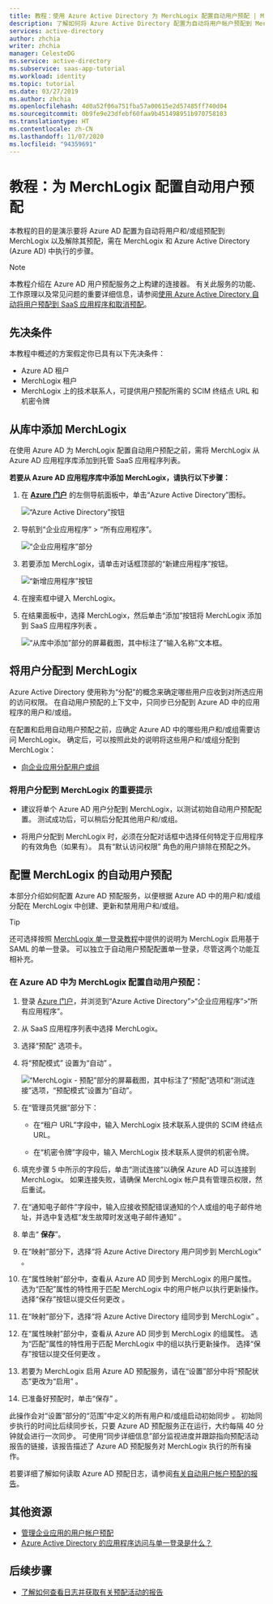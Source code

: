 ```yaml
---
title: 教程：使用 Azure Active Directory 为 MerchLogix 配置自动用户预配 | Microsoft Docs
description: 了解如何将 Azure Active Directory 配置为自动将用户帐户预配到 MerchLogix 和解除其预配。
services: active-directory
author: zhchia
writer: zhchia
manager: CelesteDG
ms.service: active-directory
ms.subservice: saas-app-tutorial
ms.workload: identity
ms.topic: tutorial
ms.date: 03/27/2019
ms.author: zhchia
ms.openlocfilehash: 4d0a52f06a751fba57a00615e2d57485ff740d04
ms.sourcegitcommit: 0b9fe9e23dfebf60faa9b451498951b970758103
ms.translationtype: HT
ms.contentlocale: zh-CN
ms.lasthandoff: 11/07/2020
ms.locfileid: "94359691"
---
```

# <a name="tutorial-configure-merchlogix-for-automatic-user-provisioning"></a>教程：为 MerchLogix 配置自动用户预配

本教程的目的是演示要将 Azure AD 配置为自动将用户和/或组预配到 MerchLogix 以及解除其预配，需在 MerchLogix 和 Azure Active Directory (Azure AD) 中执行的步骤。

> [!NOTE]
> 本教程介绍在 Azure AD 用户预配服务之上构建的连接器。 有关此服务的功能、工作原理以及常见问题的重要详细信息，请参阅[使用 Azure Active Directory 自动将用户预配到 SaaS 应用程序和取消预配](../app-provisioning/user-provisioning.md)。

## <a name="prerequisites"></a>先决条件

本教程中概述的方案假定你已具有以下先决条件：

* Azure AD 租户
* MerchLogix 租户
* MerchLogix 上的技术联系人，可提供用户预配所需的 SCIM 终结点 URL 和机密令牌

## <a name="adding-merchlogix-from-the-gallery"></a>从库中添加 MerchLogix

在使用 Azure AD 为 MerchLogix 配置自动用户预配之前，需将 MerchLogix 从 Azure AD 应用程序库添加到托管 SaaS 应用程序列表。

**若要从 Azure AD 应用程序库中添加 MerchLogix，请执行以下步骤：**

1. 在 **[Azure 门户](https://portal.azure.com)** 的左侧导航面板中，单击“Azure Active Directory”图标。 

    ![“Azure Active Directory”按钮][1]

2. 导航到“企业应用程序” > “所有应用程序”。

    ![“企业应用程序”部分][2]

3. 若要添加 MerchLogix，请单击对话框顶部的“新建应用程序”按钮。

    ![“新增应用程序”按钮][3]

4. 在搜索框中键入 MerchLogix。

5. 在结果面板中，选择 MerchLogix，然后单击“添加”按钮将 MerchLogix 添加到 SaaS 应用程序列表 。

    ![“从库中添加”部分的屏幕截图，其中标注了“输入名称”文本框。][4]

## <a name="assigning-users-to-merchlogix"></a>将用户分配到 MerchLogix

Azure Active Directory 使用称为“分配”的概念来确定哪些用户应收到对所选应用的访问权限。 在自动用户预配的上下文中，只同步已分配到 Azure AD 中的应用程序的用户和/或组。 

在配置和启用自动用户预配之前，应确定 Azure AD 中的哪些用户和/或组需要访问 MerchLogix。 确定后，可以按照此处的说明将这些用户和/或组分配到 MerchLogix：

* [向企业应用分配用户或组](../manage-apps/assign-user-or-group-access-portal.md)

### <a name="important-tips-for-assigning-users-to-merchlogix"></a>将用户分配到 MerchLogix 的重要提示

* 建议将单个 Azure AD 用户分配到 MerchLogix，以测试初始自动用户预配配置。 测试成功后，可以稍后分配其他用户和/或组。

* 将用户分配到 MerchLogix 时，必须在分配对话框中选择任何特定于应用程序的有效角色（如果有）。 具有“默认访问权限”  角色的用户排除在预配之外。

## <a name="configuring-automatic-user-provisioning-to-merchlogix"></a>配置 MerchLogix 的自动用户预配 

本部分介绍如何配置 Azure AD 预配服务，以便根据 Azure AD 中的用户和/或组分配在 MerchLogix 中创建、更新和禁用用户和/或组。

> [!TIP]
> 还可选择按照 [MerchLogix 单一登录教程](merchlogix-tutorial.md)中提供的说明为 MerchLogix 启用基于 SAML 的单一登录。 可以独立于自动用户预配配置单一登录，尽管这两个功能互相补充。

### <a name="to-configure-automatic-user-provisioning-for-merchlogix-in-azure-ad"></a>在 Azure AD 中为 MerchLogix 配置自动用户预配：

1. 登录 [Azure 门户](https://portal.azure.com)，并浏览到“Azure Active Directory”>“企业应用程序”>“所有应用程序”。

2. 从 SaaS 应用程序列表中选择 MerchLogix。

3. 选择“预配”  选项卡。

4. 将“预配模式”  设置为“自动”  。

    ![“MerchLogix - 预配”部分的屏幕截图，其中标注了“预配”选项和“测试连接”选项，“预配模式”设置为“自动”。](./media/merchlogix-provisioning-tutorial/Merchlogix1.png)

5. 在“管理员凭据”部分下：

    * 在“租户 URL”字段中，输入 MerchLogix 技术联系人提供的 SCIM 终结点 URL。

    * 在“机密令牌”字段中，输入 MerchLogix 技术联系人提供的机密令牌。

6. 填充步骤 5 中所示的字段后，单击“测试连接”以确保 Azure AD 可以连接到 MerchLogix。 如果连接失败，请确保 MerchLogix 帐户具有管理员权限，然后重试。

7. 在“通知电子邮件”字段中，输入应接收预配错误通知的个人或组的电子邮件地址，并选中复选框“发生故障时发送电子邮件通知”   。

8. 单击“ **保存**”。

9. 在“映射”部分下，选择“将 Azure Active Directory 用户同步到 MerchLogix” 。

10. 在“属性映射”部分中，查看从 Azure AD 同步到 MerchLogix 的用户属性。 选为“匹配”属性的特性用于匹配 MerchLogix 中的用户帐户以执行更新操作。 选择“保存”按钮以提交任何更改  。

11. 在“映射”部分下，选择“将 Azure Active Directory 组同步到 MerchLogix” 。

12. 在“属性映射”部分中，查看从 Azure AD 同步到 MerchLogix 的组属性。 选为“匹配”属性的特性用于匹配 MerchLogix 中的组以执行更新操作。 选择“保存”按钮以提交任何更改  。

13. 若要为 MerchLogix 启用 Azure AD 预配服务，请在“设置”部分中将“预配状态”更改为“启用” 。

14. 已准备好预配时，单击“保存”  。

此操作会对“设置”部分的“范围”中定义的所有用户和/或组启动初始同步   。 初始同步执行的时间比后续同步长，只要 Azure AD 预配服务正在运行，大约每隔 40 分钟就会进行一次同步。 可使用“同步详细信息”部分监视进度并跟踪指向预配活动报告的链接，该报告描述了 Azure AD 预配服务对 MerchLogix 执行的所有操作。

若要详细了解如何读取 Azure AD 预配日志，请参阅[有关自动用户帐户预配的报告](../app-provisioning/check-status-user-account-provisioning.md)。

## <a name="additional-resources"></a>其他资源

* [管理企业应用的用户帐户预配](../app-provisioning/configure-automatic-user-provisioning-portal.md)
* [Azure Active Directory 的应用程序访问与单一登录是什么？](../manage-apps/what-is-single-sign-on.md)

## <a name="next-steps"></a>后续步骤

* [了解如何查看日志并获取有关预配活动的报告](../app-provisioning/check-status-user-account-provisioning.md)

<!--Image references-->
[1]: common/select-azuread.png
[2]: common/enterprise-applications.png
[3]: common/add-new-app.png
[4]: common/search-new-app.png
